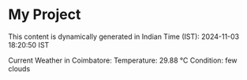 # My Project

This content is dynamically generated in Indian Time (IST): 2024-11-03 18:20:50 IST


Current Weather in Coimbatore:
Temperature: 29.88 °C
Condition: few clouds
